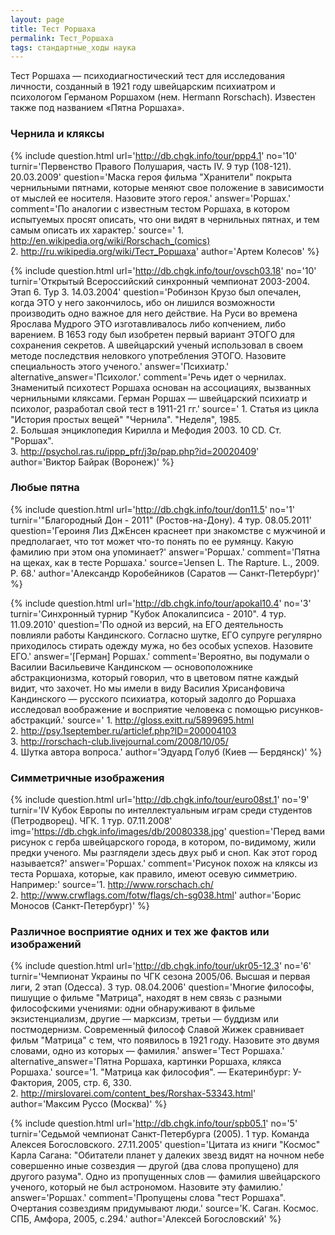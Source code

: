 ```yaml
---
layout: page
title: Тест Роршаха
permalink: Тест_Роршаха
tags: стандартные_ходы наука
---
```

Тест Роршаха — психодиагностический тест для исследования личности, созданный в 1921 году швейцарским психиатром и психологом Германом Роршахом (нем. Hermann Rorschach). Известен также под названием «Пятна Роршаха».

### Чернила и кляксы 

{% include question.html
url='http://db.chgk.info/tour/ppp4.1'
no='10'
turnir='Первенство Правого Полушария, часть IV. 9 тур (108-121). 20.03.2009'
question='Маска героя фильма "Хранители" покрыта чернильными пятнами, которые меняют свое положение в зависимости от мыслей ее носителя. Назовите этого героя.'
answer='Роршах.'
comment='По аналогии с известным тестом Роршаха, в котором испытуемых просят описать, что они видят в чернильных пятнах, и тем самым описать их характер.'
source=' 1.  http://en.wikipedia.org/wiki/Rorschach_(comics)<br>    2. http://ru.wikipedia.org/wiki/Тест_Роршаха'
author='Артем Колесов'
 %}

{% include question.html
url='http://db.chgk.info/tour/ovsch03.18'
no='10'
turnir='Открытый Всероссийский синхронный чемпионат 2003-2004. Этап 6. Тур 3. 14.03.2004'
question='Робинзон Крузо был опечален, когда ЭТО у него закончилось, ибо он лишился возможности производить одно важное для него действие. На Руси во времена Ярослава Мудрого ЭТО изготавливалось либо копчением, либо варением. В 1653 году был изобретен первый вариант ЭТОГО для сохранения секретов. А швейцарский ученый использовал в своем методе последствия неловкого употребления ЭТОГО. Назовите специальность этого ученого.'
answer='Психиатр.'
alternative_answer='Психолог.'
comment='Речь идет о чернилах. Знаменитый психотест Роршаха основан на ассоциациях, вызванных чернильными кляксами. Герман Роршах — швейцарский психиатр и психолог, разработал свой тест в 1911-21 гг.'
source='    1. Статья из цикла "История простых вещей" "Чернила". "Неделя", 1985.<br> 2. Большая энциклопедия Кирилла и Мефодия 2003. 10 CD. Ст. "Роршах".<br> 3. http://psychol.ras.ru/ippp_pfr/j3p/pap.php?id=20020409'
author='Виктор Байрак (Воронеж)'
 %}

### Любые пятна 

{% include question.html
url='http://db.chgk.info/tour/don11.5'
no='1'
turnir='"Благородный Дон - 2011" (Ростов-на-Дону). 4 тур. 08.05.2011'
question='Героиня Лиз ДжЕнсен краснеет при знакомстве с мужчиной и предполагает, что тот может что-то понять по ее румянцу. Какую фамилию при этом она упоминает?'
answer='Роршах.'
comment='Пятна на щеках, как в тесте Роршаха.'
source='Jensen L. The Rapture. L., 2009. P. 68.'
author='Александр Коробейников (Саратов — Санкт-Петербург)'
 %}

{% include question.html
url='http://db.chgk.info/tour/apokal10.4'
no='3'
turnir='Синхронный турнир "Кубок Апокалипсиса - 2010". 4 тур. 11.09.2010'
question='По одной из версий, на ЕГО деятельность повлияли работы Кандинского. Согласно шутке, ЕГО супруге регулярно приходилось стирать одежду мужа, но без особых успехов. Назовите ЕГО.'
answer='[Герман] Роршах.'
comment='Вероятно, вы подумали о Василии Васильевиче Кандинском — основоположнике абстракционизма, который говорил, что в цветовом пятне каждый видит, что захочет. Но мы имели в виду Василия Хрисанфовича Кандинского — русского психиатра, который задолго до Роршаха исследовал воображение и восприятие человека с помощью рисунков-абстракций.'
source='    1. http://gloss.exitt.ru/5899695.html<br> 2. http://psy.1september.ru/articlef.php?ID=200004103<br> 3. http://rorschach-club.livejournal.com/2008/10/05/<br> 4. Шутка автора вопроса.'
author='Эдуард Голуб (Киев — Бердянск)'
 %}

### Симметричные изображения
{% include question.html
url='http://db.chgk.info/tour/euro08st.1'
no='9'
turnir='IV Кубок Европы по интеллектуальным играм среди студентов (Петродворец). ЧГК. 1 тур. 07.11.2008'
img='https://db.chgk.info/images/db/20080338.jpg'
question='Перед вами рисунок с герба швейцарского города, в котором, по-видимому, жили предки ученого. Мы разглядели здесь двух рыб и сноп. Как этот город называется?'
answer='Роршах.'
comment='Рисунок похож на кляксы из теста Роршаха, которые, как правило, имеют осевую симметрию. Например:'
source='1. http://www.rorschach.ch/<br> 2. http://www.crwflags.com/fotw/flags/ch-sg038.html'
author='Борис Моносов (Санкт-Петербург)'
 %}

### Различное восприятие одних и тех же фактов или изображений
{% include question.html
url='http://db.chgk.info/tour/ukr05-12.3'
no='6'
turnir='Чемпионат Украины по ЧГК сезона 2005/06. Высшая и первая лиги, 2 этап (Одесса). 3 тур. 08.04.2006'
question='Многие философы, пишущие о фильме "Матрица", находят в нем связь с разными философскими учениями: одни обнаруживают в фильме экзистенциализм, другие — марксизм, третьи — буддизм или постмодернизм. Современный философ Славой Жижек сравнивает фильм "Матрица" с тем, что появилось в 1921 году. Назовите это двумя словами, одно из которых — фамилия.'
answer='Тест Роршаха.'
alternative_answer='Пятна Роршаха, картинки Роршаха, клякса Роршаха.'
source='1. "Матрица как философия". — Екатеринбург: У-Фактория, 2005, стр. 6, 330.<br> 2. http://mirslovarei.com/content_bes/Rorshax-53343.html'
author='Максим Руссо (Москва)'
 %}

{% include question.html
url='http://db.chgk.info/tour/spb05.1'
no='5'
turnir='Седьмой чемпионат Санкт-Петербурга (2005). 1 тур. Команда Алексея Богословского. 27.11.2005'
question='Цитата из книги "Космос" Карла Сагана: "Обитатели планет у далеких звезд видят на ночном небе совершенно иные созвездия — другой (два слова пропущено) для другого разума". Одно из пропущенных слов — фамилия швейцарского ученого, который не был астрономом. Назовите эту фамилию.'
answer='Роршах.'
comment='Пропущены слова "тест Роршаха". Очертания созвездиям придумывают люди.'
source='К. Саган. Космос. СПБ, Амфора, 2005, с.294.'
author='Алексей Богословский'
 %}

